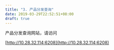 ```yaml
---
title: "3. 产品分发查询"
date: 2019-03-29T22:52:51+08:00
draft: true
---
```


产品分发查询网站，请访问

[http://10.28.32.114:6208](http://10.28.32.114:6208)